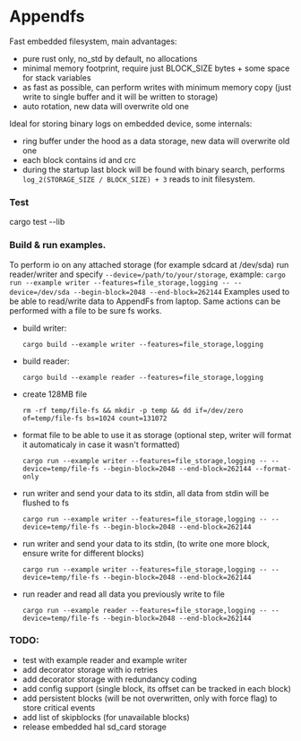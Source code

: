 # Appendfs

Fast embedded filesystem, main advantages:
* pure rust only, no_std by default, no allocations
* minimal memory footprint, require just BLOCK_SIZE bytes + some space for stack variables
* as fast as possible, can perform writes with minimum memory copy (just write to single buffer and it will be written to storage)
* auto rotation, new data will overwrite old one

Ideal for storing binary logs on embedded device, some internals:
* ring buffer under the hood as a data storage, new data will overwrite old one
* each block contains id and crc
* during the startup last block will be found with binary search, performs `log_2(STORAGE_SIZE / BLOCK_SIZE) + 3` reads to init filesystem.


### Test
cargo test --lib

### Build & run examples.
To perform io on any attached storage (for example sdcard at /dev/sda) run reader/writer and specify `--device=/path/to/your/storage`, example:
    ```
    cargo run --example writer --features=file_storage,logging -- --device=/dev/sda --begin-block=2048 --end-block=262144
    ```
Examples used to be able to read/write data to AppendFs from laptop. Same actions can be performed with a file to be sure fs works.

* build writer:
    ```
    cargo build --example writer --features=file_storage,logging
    ```
* build reader:
    ```
    cargo build --example reader --features=file_storage,logging
    ```

* create 128MB file
    ```
    rm -rf temp/file-fs && mkdir -p temp && dd if=/dev/zero of=temp/file-fs bs=1024 count=131072
    ```

* format file to be able to use it as storage (optional step, writer will format it automaticaly in case it wasn't formatted)
    ```
    cargo run --example writer --features=file_storage,logging -- --device=temp/file-fs --begin-block=2048 --end-block=262144 --format-only
    ```

* run writer and send your data to its stdin, all data from stdin will be flushed to fs
    ```
    cargo run --example writer --features=file_storage,logging -- --device=temp/file-fs --begin-block=2048 --end-block=262144
    ```

* run writer and send your data to its stdin, (to write one more block, ensure write for different blocks)
    ```
    cargo run --example writer --features=file_storage,logging -- --device=temp/file-fs --begin-block=2048 --end-block=262144
    ```

* run reader and read all data you previously write to file
    ```
    cargo run --example reader --features=file_storage,logging -- --device=temp/file-fs --begin-block=2048 --end-block=262144
    ```

### TODO:
* test with example reader and example writer
* add decorator storage with io retries
* add decorator storage with redundancy coding
* add config support (single block, its offset can be tracked in each block)
* add persistent blocks (will be not overwritten, only with force flag) to store critical events
* add list of skipblocks (for unavailable blocks)
* release embedded hal sd_card storage
